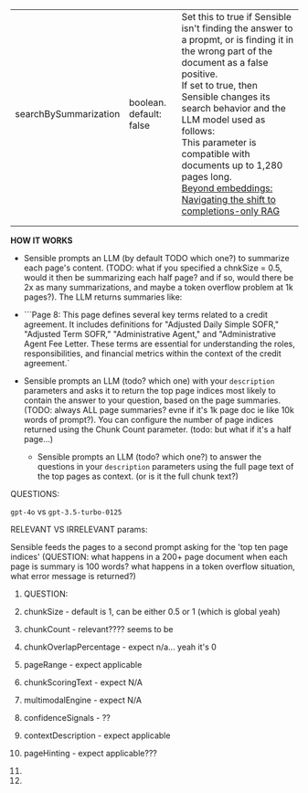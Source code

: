 |                       |                         |                                                              |
| --------------------- | ----------------------- | ------------------------------------------------------------ |
| searchBySummarization | boolean. default: false | Set this to true if Sensible isn't finding the answer to a propmt, or is finding it in the wrong part of the document as a false positive.<br/>If set to true, then Sensible changes its search behavior and the LLM model used as follows:<br/>This parameter is compatible with documents up to 1,280 pages long. <br/>[Beyond embeddings: Navigating the shift to completions-only RAG](https://www.sensible.so/blog/embeddings-vs-completions-only-rag) |
|                       |                         |                                                              |
|                       |                         |                                                              |



**HOW IT WORKS**

- Sensible prompts an LLM (by default TODO which one?) to summarize each page's content. (TODO: what if you specified a chnkSize = 0.5, would it then be summarizing each half page? and if so, would there be 2x as many summarizations, and maybe a token overflow problem at 1k pages?). The LLM returns summaries like:
- ```Page 8: This page defines several key terms related to a credit agreement. It includes definitions for "Adjusted Daily Simple SOFR," "Adjusted Term SOFR," "Administrative Agent," and "Administrative Agent Fee Letter. These terms are essential for understanding the roles, responsibilities, and financial metrics within the context of the credit agreement.` 

- Sensible prompts an LLM (todo? which one) with your `description` parameters and asks it to return the top page indices most likely to contain the answer to your question, based on the page summaries. (TODO: always ALL page summaries? evne if it's 1k page doc ie like 10k words of prompt?).  You can configure the number of page indices returned using the Chunk Count parameter. (todo: but what if it's a half page...)
  - Sensible prompts an LLM (todo? which one?) to answer the questions in your `description` parameters using the full page text of the top pages as context. (or is it the full chunk text?) 





QUESTIONS:

` gpt-4o ` vs  `gpt-3.5-turbo-0125` 

RELEVANT VS IRRELEVANT params:

Sensible feeds the pages to a second prompt asking for the 'top ten page indices' (QUESTION: what happens in a 200+ page document when each page is summary is 100 words? what happens in a token overflow situation, what error message is returned?) 

1. QUESTION: 
2.  chunkSize - default is 1, can be either 0.5 or 1 (which is global yeah)
3. chunkCount  - relevant???? seems to be
4. chunkOverlapPercentage - expect n/a... yeah it's 0
5. pageRange - expect applicable
6. chunkScoringText - expect N/A
7. multimodalEngine - expect N/A
8. confidenceSignals - ??
9. contextDescription - expect applicable
10. pageHinting - expect applicable???
11. 

1. 